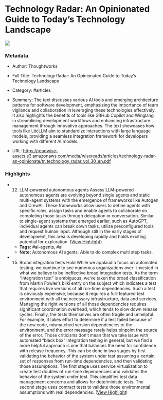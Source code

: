 # Technology Radar: An Opinionated Guide to Today’s Technology Landscape

![](https://readwise-assets.s3.amazonaws.com/media/uploaded_book_covers/profile_941292/q7wU7e2qCtRzRF6D_906K1okkJQXwT9DY510Yx9hPOE-cove_THCn1kq.png)

### Metadata

- Author: Thoughtworks
- Full Title: Technology Radar: An Opinionated Guide to Today’s Technology Landscape
- Category: #articles

- Summary: The text discusses various AI tools and emerging architecture patterns for software development, emphasizing the importance of team vigilance and collaboration in leveraging these technologies effectively. It also highlights the benefits of tools like GitHub Copilot and Winglang in streamlining development workflows and enhancing infrastructure management through innovative approaches. The text showcases how tools like LitcLLM aim to standardize interactions with large language models, providing a seamless integration framework for developers working with different AI models. 

- URL: https://readwise-assets.s3.amazonaws.com/media/wisereads/articles/technology-radar-an-opinionate/tr_technology_radar_vol_30_en.pdf

### Highlights

- 12. LLM-powered autonomous agents Assess LLM-powered autonomous agents are evolving beyond single agents and static multi-agent systems with the emergence of frameworks like Autogen and CrewAI. These frameworks allow users to define agents with specific roles, assign tasks and enable agents to collaborate on completing those tasks through delegation or conversation. Similar to single-agent systems that emerged earlier, such as AutoGPT, individual agents can break down tasks, utilize preconfigured tools and request human input. Although still in the early stages of development, this area is developing rapidly and holds exciting potential for exploration. ([View Highlight](https://read.readwise.io/read/01hvfe7sr5nv8de0yqc0r72rxf))
    - **Tags:** #ai-agents, #ai
    - **Note:** Autonomous AI agents. Able to do complex multi step tasks.
- 15. Broad integration tests Hold While we applaud a focus on automated testing, we continue to see numerous organizations over- invested in what we believe to be ineffective broad integration tests. As the term “integration test” is ambiguous, we’ve taken the broad classification from Martin Fowler’s bliki entry on the subject which indicates a test that requires live versions of all run-time dependencies. Such a test is obviously expensive, because it requires a full-featured test environment with all the necessary infrastructure, data and services. Managing the right versions of all those dependencies requires significant coordination overhead, which tends to slow down release cycles. Finally, the tests themselves are often fragile and unhelpful. For example, it takes effort to determine if a test failed because of the new code, mismatched version dependencies or the environment, and the error message rarely helps pinpoint the source of the error. Those criticisms don’t mean that we take issue with automated “black box” integration testing in general, but we find a more helpful approach is one that balances the need for confidence with release frequency. This can be done in two stages by first validating the behavior of the system under test assuming a certain set of responses from run-time dependencies, and then validating those assumptions. The first stage uses service virtualization to create test doubles of run-time dependencies and validates the behavior of the system under test. This simplifies test data management concerns and allows for deterministic tests. The second stage uses contract tests to validate those environmental assumptions with real dependencies. ([View Highlight](https://read.readwise.io/read/01hvfeajyd2hdqmdq9n5ybyg3q))
